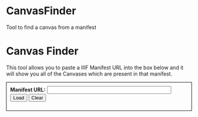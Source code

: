 # CanvasFinder
Tool to find a canvas from a manifest

<script src="canvas_finder.js">
</script>

# Canvas Finder

This tool allows you to paste a IIIF Manifest URL into the box below and it will show you all of the Canvases which are present in that manifest. 

<script src="https://kit.fontawesome.com/0060d53ddc.js" crossorigin="anonymous"></script>
<div id="canvas_finder" style="border: 1px solid black; padding: 5px;">
<div id="manifest_enter" style="padding: 5px;">
<form>
<label for="exampleInputEmail1"><b>Manifest URL:</b></label>
<input type="text" id="manifest_uri" style="width:70%"/>
<button onclick=loadManifest(event)>Load</button>
<button onclick=clearManifest(event)>Clear</button>
</form>
</div>
<div id="manifest_content">
</div>
</div>
